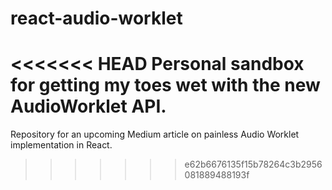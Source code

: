 # react-audio-worklet
<<<<<<< HEAD
Personal sandbox for getting my toes wet with the new AudioWorklet API.
=======
Repository for an upcoming Medium article on painless Audio Worklet implementation in React.
>>>>>>> e62b6676135f15b78264c3b2956081889488193f
